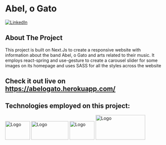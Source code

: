 # Abel, o Gato

[![LinkedIn][linkedin-shield]][linkedin-url]

## About The Project

This project is built on Next.Js to create a responsive website with information about the band Abel, o Gato and arts related to their music.
It employs react-spring and use-gesture to create a carousel slider for some images on its homepage and uses SASS for all the styles across the website

## Check it out live on https://abelogato.herokuapp.com/ 

## Technologies employed on this project:

<img src="https://upload.wikimedia.org/wikipedia/commons/thumb/a/a7/React-icon.svg/1280px-React-icon.svg.png" alt="Logo" width="80" height="60">
<img src="https://geekhmer.github.io/images/nextjs.png" alt="Logo" width="120" height="60">
<img src="https://camo.githubusercontent.com/973c99d17e4ce72d08c4433449045d8391948711f11ac5f328a585e2a7bc8663/68747470733a2f2f692e696d6775722e636f6d2f515a6f776e68672e706e67" alt="Logo" width="80" height="60">
<img src="https://upload.wikimedia.org/wikipedia/commons/thumb/9/96/Sass_Logo_Color.svg/1280px-Sass_Logo_Color.svg.png" alt="Logo" width="160" height="80">


[linkedin-shield]: https://img.shields.io/badge/-LinkedIn-black.svg?style=for-the-badge&logo=linkedin&colorB=555
[linkedin-url]: https://linkedin.com/in/cbslima

